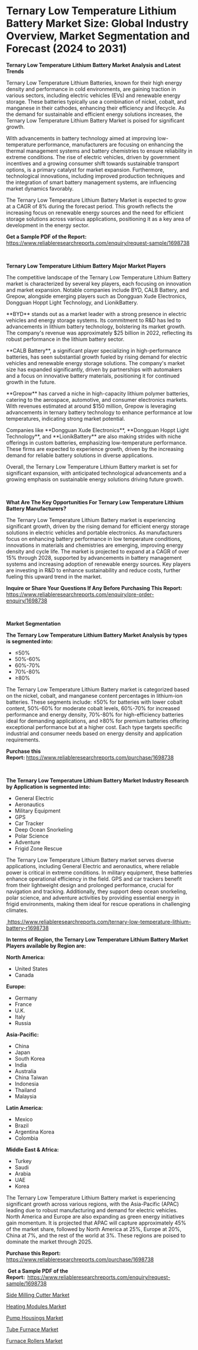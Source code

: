 <p><h1>Ternary Low Temperature Lithium Battery Market Size: Global Industry Overview, Market Segmentation and Forecast (2024 to 2031)</h1></p><p><strong>Ternary Low Temperature Lithium Battery Market Analysis and Latest Trends</strong></p>
<p><p>Ternary Low Temperature Lithium Batteries, known for their high energy density and performance in cold environments, are gaining traction in various sectors, including electric vehicles (EVs) and renewable energy storage. These batteries typically use a combination of nickel, cobalt, and manganese in their cathodes, enhancing their efficiency and lifecycle. As the demand for sustainable and efficient energy solutions increases, the Ternary Low Temperature Lithium Battery Market is poised for significant growth.</p><p>With advancements in battery technology aimed at improving low-temperature performance, manufacturers are focusing on enhancing the thermal management systems and battery chemistries to ensure reliability in extreme conditions. The rise of electric vehicles, driven by government incentives and a growing consumer shift towards sustainable transport options, is a primary catalyst for market expansion. Furthermore, technological innovations, including improved production techniques and the integration of smart battery management systems, are influencing market dynamics favorably.</p><p>The Ternary Low Temperature Lithium Battery Market is expected to grow at a CAGR of 8% during the forecast period. This growth reflects the increasing focus on renewable energy sources and the need for efficient storage solutions across various applications, positioning it as a key area of development in the energy sector.</p></p>
<p><strong>Get a Sample PDF of the Report:&nbsp;</strong> <a href="https://www.reliableresearchreports.com/enquiry/request-sample/1698738?utm_campaign=1719&utm_medium=2&utm_source=Github&utm_content=ia&utm_term=20102024&utm_id=ternary-low-temperature-lithium-battery">https://www.reliableresearchreports.com/enquiry/request-sample/1698738</a></p>
<p>&nbsp;</p>
<p><strong>Ternary Low Temperature Lithium Battery Major Market Players</strong></p>
<p><p>The competitive landscape of the Ternary Low Temperature Lithium Battery market is characterized by several key players, each focusing on innovation and market expansion. Notable companies include BYD, CALB Battery, and Grepow, alongside emerging players such as Dongguan Xude Electronics, Dongguan Hoppt Light Technology, and LionikBattery.</p><p>**BYD** stands out as a market leader with a strong presence in electric vehicles and energy storage systems. Its commitment to R&D has led to advancements in lithium battery technology, bolstering its market growth. The company's revenue was approximately $25 billion in 2022, reflecting its robust performance in the lithium battery sector.</p><p>**CALB Battery**, a significant player specializing in high-performance batteries, has seen substantial growth fueled by rising demand for electric vehicles and renewable energy storage solutions. The company's market size has expanded significantly, driven by partnerships with automakers and a focus on innovative battery materials, positioning it for continued growth in the future.</p><p>**Grepow** has carved a niche in high-capacity lithium polymer batteries, catering to the aerospace, automotive, and consumer electronics markets. With revenues estimated at around $150 million, Grepow is leveraging advancements in ternary battery technology to enhance performance at low temperatures, indicating strong market potential.</p><p>Companies like **Dongguan Xude Electronics**, **Dongguan Hoppt Light Technology**, and **LionikBattery** are also making strides with niche offerings in custom batteries, emphasizing low-temperature performance. These firms are expected to experience growth, driven by the increasing demand for reliable battery solutions in diverse applications.</p><p>Overall, the Ternary Low Temperature Lithium Battery market is set for significant expansion, with anticipated technological advancements and a growing emphasis on sustainable energy solutions driving future growth.</p></p>
<p>&nbsp;</p>
<p><strong>What Are The Key Opportunities For Ternary Low Temperature Lithium Battery Manufacturers?</strong></p>
<p><p>The Ternary Low Temperature Lithium Battery market is experiencing significant growth, driven by the rising demand for efficient energy storage solutions in electric vehicles and portable electronics. As manufacturers focus on enhancing battery performance in low temperature conditions, innovations in materials and chemistries are emerging, improving energy density and cycle life. The market is projected to expand at a CAGR of over 15% through 2028, supported by advancements in battery management systems and increasing adoption of renewable energy sources. Key players are investing in R&D to enhance sustainability and reduce costs, further fueling this upward trend in the market.</p></p>
<p><strong>Inquire or Share Your Questions If Any Before Purchasing This Report:</strong> <a href="https://www.reliableresearchreports.com/enquiry/pre-order-enquiry/1698738?utm_campaign=1719&utm_medium=2&utm_source=Github&utm_content=ia&utm_term=20102024&utm_id=ternary-low-temperature-lithium-battery">https://www.reliableresearchreports.com/enquiry/pre-order-enquiry/1698738</a></p>
<p>&nbsp;</p>
<p><strong>Market Segmentation</strong></p>
<p><strong>The Ternary Low Temperature Lithium Battery Market Analysis by types is segmented into:</strong></p>
<p><ul><li>≤50%</li><li>50%-60%</li><li>60%-70%</li><li>70%-80%</li><li>≥80%</li></ul></p>
<p><p>The Ternary Low Temperature Lithium Battery market is categorized based on the nickel, cobalt, and manganese content percentages in lithium-ion batteries. These segments include: ≤50% for batteries with lower cobalt content, 50%-60% for moderate cobalt levels, 60%-70% for increased performance and energy density, 70%-80% for high-efficiency batteries ideal for demanding applications, and ≥80% for premium batteries offering exceptional performance but at a higher cost. Each type targets specific industrial and consumer needs based on energy density and application requirements.</p></p>
<p><strong>Purchase this Report:&nbsp;</strong><a href="https://www.reliableresearchreports.com/purchase/1698738?utm_campaign=1719&utm_medium=2&utm_source=Github&utm_content=ia&utm_term=20102024&utm_id=ternary-low-temperature-lithium-battery">https://www.reliableresearchreports.com/purchase/1698738</a></p>
<p>&nbsp;</p>
<p><strong>The Ternary Low Temperature Lithium Battery Market Industry Research by Application is segmented into:</strong></p>
<p><ul><li>General Electric</li><li>Aeronautics</li><li>Military Equipment</li><li>GPS</li><li>Car Tracker</li><li>Deep Ocean Snorkeling</li><li>Polar Science</li><li>Adventure</li><li>Frigid Zone Rescue</li></ul></p>
<p><p>The Ternary Low Temperature Lithium Battery market serves diverse applications, including General Electric and aeronautics, where reliable power is critical in extreme conditions. In military equipment, these batteries enhance operational efficiency in the field. GPS and car trackers benefit from their lightweight design and prolonged performance, crucial for navigation and tracking. Additionally, they support deep ocean snorkeling, polar science, and adventure activities by providing essential energy in frigid environments, making them ideal for rescue operations in challenging climates.</p></p>
<p><a href="https://www.reliableresearchreports.com/ternary-low-temperature-lithium-battery-r1698738?utm_campaign=1719&utm_medium=2&utm_source=Github&utm_content=ia&utm_term=20102024&utm_id=ternary-low-temperature-lithium-battery">&nbsp;https://www.reliableresearchreports.com/ternary-low-temperature-lithium-battery-r1698738</a></p>
<p><strong>In terms of Region, the Ternary Low Temperature Lithium Battery Market Players available by Region are:</strong></p>
<p>
    <p> <strong> North America: </strong>
        <ul>
            <li>United States</li>
            <li>Canada</li>
        </ul>
        </p> 
    <p> <strong> Europe: </strong>
        <ul>
            <li>Germany</li>
            <li>France</li>
            <li>U.K.</li>
            <li>Italy</li>
            <li>Russia</li>
        </ul>
        </p> 
    <p> <strong> Asia-Pacific: </strong>
        <ul>
            <li>China</li>
            <li>Japan</li>
            <li>South Korea</li>
            <li>India</li>
            <li>Australia</li>
            <li>China Taiwan</li>
            <li>Indonesia</li>
            <li>Thailand</li>
            <li>Malaysia</li>
        </ul>
        </p> 
    <p> <strong> Latin America: </strong>
        <ul>
            <li>Mexico</li>
            <li>Brazil</li>
            <li>Argentina Korea</li>
            <li>Colombia</li>
        </ul>
        </p> 
    <p> <strong> Middle East & Africa: </strong>
        <ul>
            <li>Turkey</li>
            <li>Saudi</li>
            <li>Arabia</li>
            <li>UAE</li>
            <li>Korea</li>
        </ul>
    </p>
    </p>
<p><p>The Ternary Low Temperature Lithium Battery market is experiencing significant growth across various regions, with the Asia-Pacific (APAC) leading due to robust manufacturing and demand for electric vehicles. North America and Europe are also expanding as green energy initiatives gain momentum. It is projected that APAC will capture approximately 45% of the market share, followed by North America at 25%, Europe at 20%, China at 7%, and the rest of the world at 3%. These regions are poised to dominate the market through 2025.</p></p>
<p><strong>Purchase this Report: </strong><a href="https://www.reliableresearchreports.com/purchase/1698738?utm_campaign=1719&utm_medium=2&utm_source=Github&utm_content=ia&utm_term=20102024&utm_id=ternary-low-temperature-lithium-battery">https://www.reliableresearchreports.com/purchase/1698738</a></p>
<p>&nbsp;<strong>Get a Sample PDF of the Report:&nbsp;&nbsp;</strong><a href="https://www.reliableresearchreports.com/enquiry/request-sample/1698738?utm_campaign=1719&utm_medium=2&utm_source=Github&utm_content=ia&utm_term=20102024&utm_id=ternary-low-temperature-lithium-battery">https://www.reliableresearchreports.com/enquiry/request-sample/1698738</a></p>
<p><strong></strong></p>
<p><p><a href="https://www.linkedin.com/pulse/market-dynamics-future-trends-global-side-milling-cutter-sector-eebof?utm_campaign=1719&utm_medium=2&utm_source=Github&utm_content=ia&utm_term=20102024&utm_id=ternary-low-temperature-lithium-battery">Side Milling Cutter Market</a></p><p><a href="https://www.linkedin.com/pulse/emerging-trends-heating-modules-market-global-outlook-future-xcjpf?utm_campaign=1719&utm_medium=2&utm_source=Github&utm_content=ia&utm_term=20102024&utm_id=ternary-low-temperature-lithium-battery">Heating Modules Market</a></p><p><a href="https://www.linkedin.com/pulse/pump-housings-market-trends-growth-outlook-2024-2031-expertide-dkocf?utm_campaign=1719&utm_medium=2&utm_source=Github&utm_content=ia&utm_term=20102024&utm_id=ternary-low-temperature-lithium-battery">Pump Housings Market</a></p><p><a href="https://www.linkedin.com/pulse/opportunities-challenges-tube-furnace-market-strategic-insights-dhcsf?utm_campaign=1719&utm_medium=2&utm_source=Github&utm_content=ia&utm_term=20102024&utm_id=ternary-low-temperature-lithium-battery">Tube Furnace Market</a></p><p><a href="https://www.linkedin.com/pulse/top-trends-transforming-furnace-rollers-market-2024-2031-f8ouf?utm_campaign=1719&utm_medium=2&utm_source=Github&utm_content=ia&utm_term=20102024&utm_id=ternary-low-temperature-lithium-battery">Furnace Rollers Market</a></p></p>